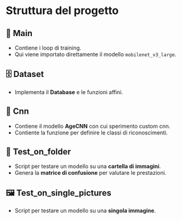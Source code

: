# Struttura del progetto

## 📌 Main
- Contiene i loop di training.
- Qui viene importato direttamente il modello `mobilenet_v3_large`.

## 🗄️ Dataset
- Implementa il **Database** e le funzioni affini.

## 🧠 Cnn
- Contiene il modello **AgeCNN** con cui sperimento custom cnn.
- Contiente la funzione per definire le classi di riconoscimenti.

## 📂 Test_on_folder
- Script per testare un modello su una **cartella di immagini**.
- Genera la **matrice di confusione** per valutare le prestazioni.

## 🖼️ Test_on_single_pictures
- Script per testare un modello su una **singola immagine**.
